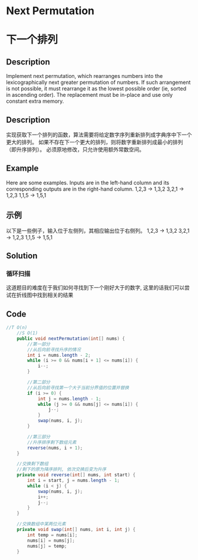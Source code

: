 # Next Permutation
# 下一个排列

## Description
Implement next permutation, which rearranges numbers into the lexicographically next greater permutation of numbers.
If such arrangement is not possible, it must rearrange it as the lowest possible order (ie, sorted in ascending order).
The replacement must be in-place and use only constant extra memory.


## Description
实现获取下一个排列的函数，算法需要将给定数字序列重新排列成字典序中下一个更大的排列。
如果不存在下一个更大的排列，则将数字重新排列成最小的排列（即升序排列）。
必须原地修改，只允许使用额外常数空间。


## Example
Here are some examples. Inputs are in the left-hand column and its corresponding outputs are in the right-hand column.
1,2,3 → 1,3,2
3,2,1 → 1,2,3
1,1,5 → 1,5,1

## 示例
以下是一些例子，输入位于左侧列，其相应输出位于右侧列。
1,2,3 → 1,3,2
3,2,1 → 1,2,3
1,1,5 → 1,5,1



## Solution
### 循环扫描
这道题目的难度在于我们如何寻找到下一个刚好大于的数字, 这里的话我们可以尝试在折线图中找到相关的结果


## Code 

```java
//T O(n)
    //S O(1)
    public void nextPermutation(int[] nums) {
        //第一部分
        //从后向前寻找升序的情况
        int i = nums.length - 2;
        while (i >= 0 && nums[i + 1] <= nums[i]) {
            i--;
        }

        //第二部分
        //从后向前寻找第一个大于当前分界值的位置并替换
        if (i >= 0) {
            int j = nums.length - 1;
            while (j >= 0 && nums[j] <= nums[i]) {
                j--;
            }
            swap(nums, i, j);
        }

        //第三部分
        //升序排序剩下数组元素
        reverse(nums, i + 1);
    }

    //交换剩下数组
    //剩下的原为降序排列, 依次交换后变为升序
    private void reverse(int[] nums, int start) {
        int i = start, j = nums.length - 1;
        while (i < j) {
            swap(nums, i, j);
            i++;
            j--;
        }
    }

    //交换数组中某两位元素
    private void swap(int[] nums, int i, int j) {
        int temp = nums[i];
        nums[i] = nums[j];
        nums[j] = temp;
    }
```